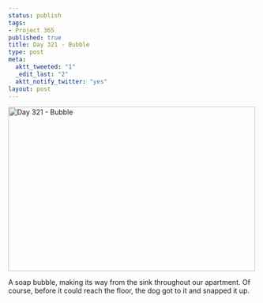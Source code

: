 ```yaml
--- 
status: publish
tags: 
- Project 365
published: true
title: Day 321 - Bubble
type: post
meta: 
  aktt_tweeted: "1"
  _edit_last: "2"
  aktt_notify_twitter: "yes"
layout: post
---
```

<a href="http://www.flickr.com/photos/freeed/6356589657/" title="Day 321 - Bubble by Fred​, on Flickr"><img src="http://farm7.static.flickr.com/6105/6356589657_6de876a74d.jpg" width="500" height="333" alt="Day 321 - Bubble"/></a>

A soap bubble, making its way from the sink throughout our apartment. Of course, before it could reach the floor, the dog got to it and snapped it up.
